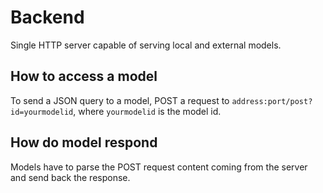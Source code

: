 # Backend
Single HTTP server capable of serving local and external models.
## How to access a model 
To send a JSON query to a model, POST a request to
`address:port/post?id=yourmodelid`, where `yourmodelid` is the model id. 
## How do model respond
Models have to parse the POST request content coming from the server and send
back the response. 

